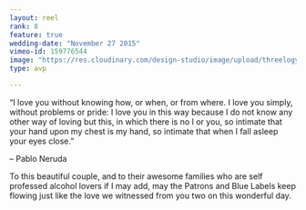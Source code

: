 ```yaml
---
layout: reel
rank: 8
feature: true
wedding-date: "November 27 2015"
vimeo-id: 159776544
image: "https://res.cloudinary.com/design-studio/image/upload/threelogy/paolo_camille.jpg"
type: avp

---
```


“I love you without knowing how, or when, or from where. I love you simply, without problems or pride: I love you in this way because I do not know any other way of loving but this, in which there is no I or you, so intimate that your hand upon my chest is my hand, so intimate that when I fall asleep your eyes close.”

– Pablo Neruda

To this beautiful couple, and to their awesome families who are self professed alcohol lovers if I may add, may the Patrons and Blue Labels keep flowing just like the love we witnessed from you two on this wonderful day.
